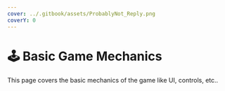 ```yaml
---
cover: ../.gitbook/assets/ProbablyNot_Reply.png
coverY: 0
---
```


# 🕹 Basic Game Mechanics

This page covers the basic mechanics of the game like UI, controls, etc..
